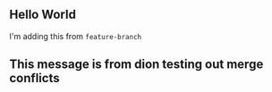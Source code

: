## Hello World

I'm adding this from `feature-branch`
## This message is from dion testing out merge conflicts